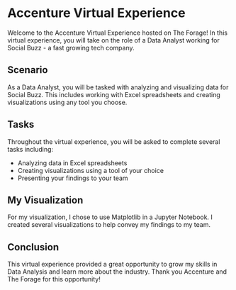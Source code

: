 # Accenture Virtual Experience
Welcome to the Accenture Virtual Experience hosted on The Forage! In this virtual experience, you will take on the role of a Data Analyst working for Social Buzz - a fast growing tech company.

## Scenario
As a Data Analyst, you will be tasked with analyzing and visualizing data for Social Buzz. This includes working with Excel spreadsheets and creating visualizations using any tool you choose.

## Tasks
Throughout the virtual experience, you will be asked to complete several tasks including:

- Analyzing data in Excel spreadsheets
- Creating visualizations using a tool of your choice
- Presenting your findings to your team

## My Visualization
For my visualization, I chose to use Matplotlib in a Jupyter Notebook. I created several visualizations to help convey my findings to my team.

## Conclusion
This virtual experience provided a great opportunity to grow my skills in Data Analysis and learn more about the industry. Thank you Accenture and The Forage for this opportunity!
